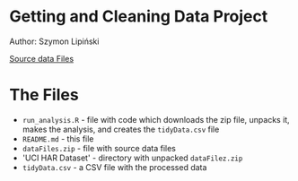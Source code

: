 # Getting and Cleaning Data Project

Author: Szymon Lipiński

[Source data
Files](https://d396qusza40orc.cloudfront.net/getdata%2Fprojectfiles%2FUCI%20HAR%20Dataset.zip)


# The Files

* `run_analysis.R` - file with code which downloads the zip file, unpacks
  it, makes the analysis, and creates the `tidyData.csv` file
* `README.md` - this file
* `dataFiles.zip` - file with source data files
* 'UCI HAR Dataset' - directory with unpacked `dataFilez.zip`
* `tidyData.csv` - a CSV file with the processed data

